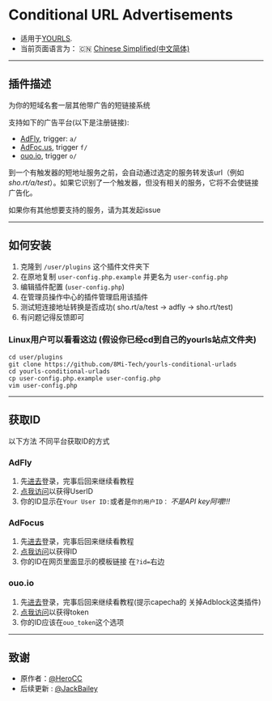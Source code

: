 # Conditional URL Advertisements

- 适用于[YOURLS](http://yourls.org). 
- 当前页面语言为： :cn: [Chinese Simplified(中文简体)](./zh_CN.md)
---
## 插件描述
为你的短域名套一层其他带广告的短链接系统

支持如下的广告平台(以下是注册链接):
  * [AdFly](https://join-adf.ly/21969401), trigger: `a/`
  * [AdFoc.us](http://adfoc.us/?refid=788613), trigger `f/`
  * [ouo.io](http://ouo.io/ref/MpFHTzmv), trigger `o/`

到一个有触发器的短地址服务之前，会自动通过选定的服务转发该url（例如*sho.rt/a/test*）。如果它识别了一个触发器，但没有相关的服务，它将不会使链接广告化。

如果你有其他想要支持的服务，请为其发起issue

---
## 如何安装
1. 克隆到 `/user/plugins` 这个插件文件夹下
2. 在原地复制 `user-config.php.example` 并更名为 `user-config.php`
3. 编辑插件配置 (`user-config.php`) 
4. 在管理员操作中心的插件管理启用该插件
5. 测试短连接地址转换是否成功( sho.rt/a/test -> adfly -> sho.rt/test)
6. 有问题记得反馈即可

### Linux用户可以看看这边 (假设你已经cd到自己的yourls站点文件夹)
```
cd user/plugins
git clone https://github.com/8Mi-Tech/yourls-conditional-urlads
cd yourls-conditional-urlads
cp user-config.php.example user-config.php
vim user-config.php
```
---
## 获取ID
以下方法 不同平台获取ID的方式

### AdFly
1. 先[进去](https://login.adf.ly/login)登录，完事后回来继续看教程
2. [点我访问](https://adf.ly/publisher/tools#tools-api)以获得UserID
3. 你的ID显示在`Your User ID:`或者是`你的用户ID：` *不是API key阿喂!!!*

### AdFocus
1. 先[进去](http://adfoc.us/)登录，完事后回来继续看教程
2. [点我访问](http://adfoc.us/tools/site-links)以获得ID
3. 你的ID在网页里面显示的模板链接 在`?id=`右边

### ouo.io
1. 先[进去](http://ouo.io/)登录，完事后回来继续看教程(提示capecha的 关掉Adblock这类插件)
2. [点我访问](https://ouo.io/manage/tools/full-page-script)以获得token
3. 你的ID应该在`ouo_token`这个选项
---
## 致谢
- 原作者：[@HeroCC](https://github.com/HeroCC)
- 后续更新 : [@JackBailey](https://github.com/JackBailey)
